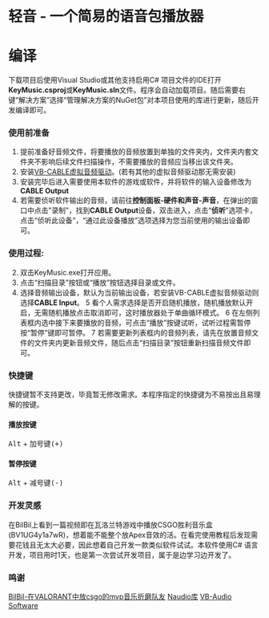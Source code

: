 # 轻音 - 一个简易的语音包播放器

# 编译
下载项目后使用Visual Studio或其他支持启用C# 项目文件的IDE打开**KeyMusic.csproj**或**KeyMusic.sln**文件。程序会自动加载项目。随后需要右键“解决方案”选择“管理解决方案的NuGet包”对本项目使用的库进行更新，随后开发编译即可。

### 使用前准备
1. 提前准备好音频文件，将要播放的音频放置到单独的文件夹内，文件夹内套文件夹不影响后续文件扫描操作，不需要播放的音频应当移出该文件夹。
2. 安装[VB-CABLE虚拟音频驱动](https://vb-audio.com/Cable/)。(若有其他的虚拟音频驱动那无需安装)
3. 安装完毕后进入需要使用本软件的游戏或软件，并将软件的输入设备修改为**CABLE Output**
4. 若需要侦听软件输出的音频，请前往**控制面板-硬件和声音-声音**，在弹出的窗口中点击"录制"，找到**CABLE Output**设备，双击进入，点击“**侦听**”选项卡，点击“侦听此设备”，“通过此设备播放”选项选择为您当前使用的输出设备即可。

### 使用过程:
2. 双击KeyMusic.exe打开应用。
3. 点击“扫描目录”按钮或“播放”按钮选择目录或文件。
4. 选择音频输出设备，默认为当前输出设备，若安装VB-CABLE虚拟音频驱动则选择**CABLE Input**。
5 看个人需求选择是否开启随机播放，随机播放默认开启，无需随机播放点击取消即可，这时播放器处于单曲循环模式。
6 在左侧列表框内选中接下来要播放的音频，可点击“播放”按键试听，试听过程需暂停按“暂停”键即可暂停。
7 若需要更新列表框内的音频列表，请先在放置音频文件的文件夹内更新音频文件，随后点击“扫描目录”按钮重新扫描音频文件即可。

### 快捷键
快捷键暂不支持更改，毕竟暂无修改需求。本程序指定的快捷键为不易按出且易理解的按键。
#### 播放按键
<kbd>Alt</kbd> + <kbd>加号键(+)</kbd>
#### 暂停按键
<kbd>Alt</kbd> + <kbd>减号键(-)</kbd>

### 开发灵感
在BilBil上看到一篇视频即在瓦洛兰特游戏中播放CSGO胜利音乐盒(BV1UG4y1a7wR)，想着能不能整个放Apex音效的活。在看完使用教程后发现需要花钱且无太大必要，因此想着自己开发一款类似软件试试。本软件使用C# 语言开发，项目用时1天，也是第一次尝试开发项目，属于是边学习边开发了。

### 鸣谢
[BilBil-在VALORANT中放csgo的mvp音乐折磨队友](https://www.bilibili.com/video/BV1UG4y1a7wR)
[Naudio库](https://github.com/naudio/NAudio)
[VB-Audio Software](https://vb-audio.com/Cable/)
